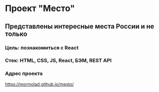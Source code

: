 # Проект "Место"
## Представлены интересные места России и не только
### Цель: познакомиться с React
### Стек: HTML, CSS, JS, React, БЭМ, REST API
### Адрес проекта
https://mormolad.github.io/mesto/
